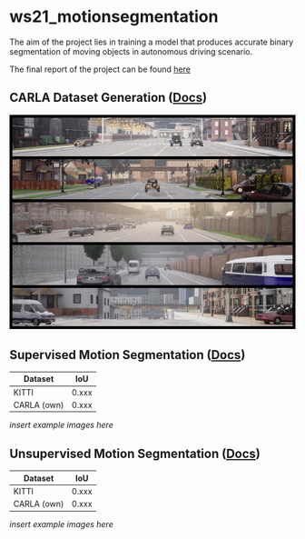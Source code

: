 # ws21_motionsegmentation

The aim of the project lies in training a model that produces accurate binary segmentation of moving objects in autonomous driving scenario.

The final report of the project can be found [here](final_report.pdf)

## CARLA Dataset Generation ([Docs](/docs/carla.md))

![Collection](/docs/assets/CarlaSamples.jpg)

## Supervised Motion Segmentation ([Docs](docs/supervised.md))

| Dataset      | IoU        |
| ------------ | ---------- |
| KITTI        | 0.xxx      |
| CARLA (own)  | 0.xxx      |

*insert example images here*

## Unsupervised Motion Segmentation ([Docs](docs/unsupervised.md))

| Dataset      | IoU        |
| ------------ | ---------- |
| KITTI        | 0.xxx      |
| CARLA (own)  | 0.xxx      |

*insert example images here*